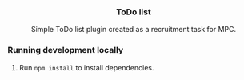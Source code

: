 <h3 align="center">ToDo list</h3>

<p align="center">Simple ToDo list plugin created as a recruitment task for MPC.</p>


### Running development locally
1. Run `npm install` to install dependencies.